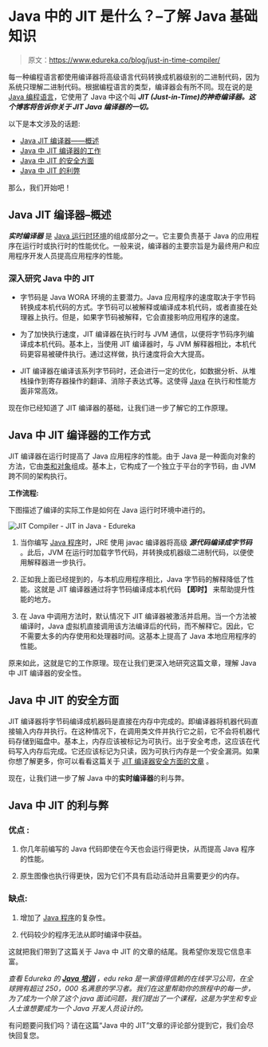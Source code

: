 # Java 中的 JIT 是什么？–了解 Java 基础知识

> 原文：<https://www.edureka.co/blog/just-in-time-compiler/>

每一种编程语言都使用编译器将高级语言代码转换成机器级别的二进制代码，因为系统只理解二进制代码。根据编程语言的类型，编译器会有所不同。现在说的是 [Java 编程语言](https://www.edureka.co/blog/java-tutorial/)，它使用了 Java 中这个叫 ***JIT (Just-in-Time)的神奇编译器。这个博客将告诉你关于 JIT Java 编译器的一切。***

以下是本文涉及的话题:

*   [Java JIT 编译器——概述](#JavaJITCompiler%E2%80%93Overview)
*   [Java 中 JIT 编译器的工作](#WorkingofJITCompiler)
*   [Java 中 JIT 的安全方面](#SecurityaspectsofJITinJava)
*   [Java 中 JIT 的利弊](#ProsandConsofJITinJava)

那么，我们开始吧！

## **Java JIT 编译器–概述**

***实时编译器*** 是 [Java 运行时环境](https://www.edureka.co/blog/what-is-java/#ComponentsinJava)的组成部分之一。它主要负责基于 Java 的应用程序在运行时或执行时的性能优化。一般来说，编译器的主要宗旨是为最终用户和应用程序开发人员提高应用程序的性能。

### **深入研究 Java 中的 JIT**

*   字节码是 Java WORA 环境的主要潜力。Java 应用程序的速度取决于字节码转换成本机代码的方式。字节码可以被解释或编译成本机代码，或者直接在处理器上执行。但是，如果字节码被解释，它会直接影响应用程序的速度。

*   为了加快执行速度，JIT 编译器在执行时与 JVM 通信，以便将字节码序列编译成本机代码。基本上，当使用 JIT 编译器时，与 JVM 解释器相比，本机代码更容易被硬件执行。通过这样做，执行速度将会大大提高。

*   JIT 编译器在编译该系列字节码时，还会进行一定的优化，如数据分析、从堆栈操作到寄存器操作的翻译、消除子表达式等。这使得 [Java](https://www.edureka.co/blog/java-tutorial/) 在执行和性能方面非常高效。

现在你已经知道了 JIT 编译器的基础，让我们进一步了解它的工作原理。

## Java 中 JIT 编译器的工作方式

JIT 编译器在运行时提高了 Java 应用程序的性能。由于 Java 是一种面向对象的方法，它由[类和对象](https://www.edureka.co/blog/java-tutorial/#obj)组成。基本上，它构成了一个独立于平台的字节码，由 JVM 跨不同的架构执行。

**工作流程:**

下图描述了编译的实际工作是如何在 Java 运行时环境中进行的。

![JIT Compiler - JIT in Java - Edureka](img/66810584ed7a08a5a66185f65ff0a288.png)

1.  当你编写 [Java 程序](https://www.edureka.co/blog/30-pattern-programs-in-java/)时，JRE 使用 javac 编译器将高级 ***源代码编译成字节码*** 。此后，JVM 在运行时加载字节代码，并转换成机器级二进制代码，以便使用解释器进一步执行。

2.  正如我上面已经提到的，与本机应用程序相比，Java 字节码的解释降低了性能。这就是 JIT 编译器通过将字节码编译成本机代码 **【即时】** 来帮助提升性能的地方。

3.  在 Java 中调用方法时，默认情况下 JIT 编译器被激活并启用。当一个方法被编译时，Java 虚拟机直接调用该方法编译后的代码，而不解释它。因此，它不需要太多的内存使用和处理器时间。这基本上提高了 Java 本地应用程序的性能。

原来如此，这就是它的工作原理。现在让我们更深入地研究这篇文章，理解 Java 中 JIT 编译器的安全性。

## **Java 中 JIT 的安全方面**

JIT 编译器将字节码编译成机器码是直接在内存中完成的。即编译器将机器代码直接输入内存并执行。在这种情况下，在调用类文件并执行它之前，它不会将机器代码存储到磁盘中。基本上，内存应该被标记为可执行。出于安全考虑，这应该在代码写入内存后完成。它还应该标记为只读，因为可执行内存是一个安全漏洞。如果你想了解更多，你可以看看这篇关于 [JIT 编译器安全方面的文章](https://en.wikipedia.org/wiki/Just-in-time_compilation) 。

现在，让我们进一步了解 Java 中的**实时编译器**的利与弊。

## **Java 中 JIT 的利与弊**

### **优点** :

1.  你几年前编写的 Java 代码即使在今天也会运行得更快，从而提高 Java 程序的性能。

2.  原生图像也执行得更快，因为它们不具有启动活动并且需要更少的内存。

### **缺点:**

1.  增加了 [Java 程序](https://www.edureka.co/blog/java-programs/)的复杂性。

2.  代码较少的程序无法从即时编译中获益。

这就把我们带到了这篇关于 Java 中 JIT 的文章的结尾。我希望你发现它信息丰富。

*查看 Edureka 的 **[Java 培训](https://www.edureka.co/java-j2ee-soa-training)** ，edu reka 是一家值得信赖的在线学习公司，在全球拥有超过 250，000 名满意的学习者。我们在这里帮助你的旅程中的每一步，为了成为一个除了这个 java 面试问题，我们提出了一个课程，这是为学生和专业人士谁想要成为一个 Java 开发人员设计的。*

有问题要问我们吗？请在这篇“Java 中的 JIT”文章的评论部分提到它，我们会尽快回复您。